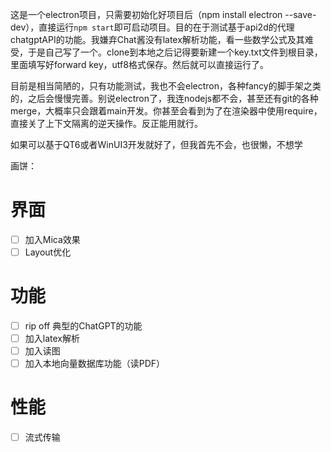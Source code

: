 这是一个electron项目，只需要初始化好项目后（npm install electron --save-dev），直接运行`npm start`即可启动项目。目的在于测试基于api2d的代理chatgptAPI的功能。我嫌弃Chat酱没有latex解析功能，看一些数学公式及其难受，于是自己写了一个。clone到本地之后记得要新建一个key.txt文件到根目录，里面填写好forward key，utf8格式保存。然后就可以直接运行了。

目前是相当简陋的，只有功能测试，我也不会electron，各种fancy的脚手架之类的，之后会慢慢完善。别说electron了，我连nodejs都不会，甚至还有git的各种merge，大概率只会跟着main开发。你甚至会看到为了在渲染器中使用require，直接关了上下文隔离的逆天操作。反正能用就行。

如果可以基于QT6或者WinUI3开发就好了，但我首先不会，也很懒，不想学

画饼：
# 界面
- [ ] 加入Mica效果
- [ ] Layout优化

# 功能
- [ ] rip off 典型的ChatGPT的功能
- [ ] 加入latex解析
- [ ] 加入读图
- [ ] 加入本地向量数据库功能（读PDF）

# 性能
- [ ] 流式传输